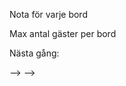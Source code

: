 <!-- !Klar -->
<!-- ?EJ Klar -->
<!-- TODO: Pågår-->

Nota för varje bord

<!-- !Låt varje bord ha en nota som börjar på 0 kronor. -->

<!-- !Notan för ett bord ska också sparas i sparfilen. -->

Max antal gäster per bord

<!-- !Skapa ett nytt huvudmenyalternativ där användaren ska kunna ställa in det maximala antalet gäster som ett bord kan ha.  -->

<!-- !Eftersom Centralrestaurangen har olika stora bord så ska användaren kunna ange olika storlekar för varje bord.  -->

<!-- !Denna information ska också sparas i sparfilen. -->

<!-- ?Logiken att AntalSittplater inte få vara mindre än AntalGäster -->

Nästa gång:

<!-- ToDO: Logiken att AntalSittplater inte få vara mindre än AntalGäster --> -->
<!-- ToDO: Programmets utseende och känsla --> -->
